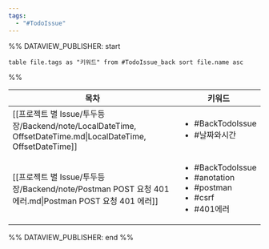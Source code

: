 ```yaml
---
tags:
  - "#TodoIssue"
---
```

%% DATAVIEW_PUBLISHER: start
```dataview
table file.tags as "키워드" from #TodoIssue_back sort file.name asc
```
%%

| 목차                                                                                                 | 키워드                                                                                               |
| -------------------------------------------------------------------------------------------------- | ------------------------------------------------------------------------------------------------- |
| [[프로젝트 별 Issue/투두등장/Backend/note/LocalDateTime, OffsetDateTime.md\|LocalDateTime, OffsetDateTime]] | <ul><li>#BackTodoIssue</li><li>#날짜와시간</li></ul>                                                   |
| [[프로젝트 별 Issue/투두등장/Backend/note/Postman POST 요청 401 에러.md\|Postman POST 요청 401 에러]]               | <ul><li>#BackTodoIssue</li><li>#anotation</li><li>#postman</li><li>#csrf</li><li>#401에러</li></ul> |

%% DATAVIEW_PUBLISHER: end %%